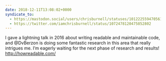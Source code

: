 ```yaml
---
date: 2018-12-11T13:08:02+0000
syndicate_to:
  - https://mastodon.social/users/chrisburnell/statuses/101222559470561868
  - https://twitter.com/iamchrisburnell/status/1072478120475852802
---
```


I gave a lightning talk in 2016 about writing readable and maintainable code, and @DvBerzon is doing some fantastic research in this area that really intrigues me. I’m eagerly waiting for the next phase of research and results! <a href="http://howreadable.com" rel="external">http://howreadable.com/</a>
